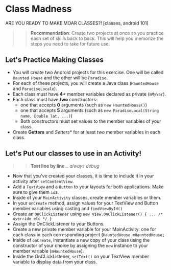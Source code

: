 # Class Madness

ARE YOU READY TO MAKE MOAR CLASSES?! [classes, android 101]

>> **Recommendation**: Create two projects at once so you practice each set of skills back to back. This will help you memorize the steps you need to take for future use.

## Let's Practice Making Classes

- You will create two Android projects for this exercise. One will be called `Haunted House` and the other will be `Paradise`.
- For each of these projects, you will create a Java class (`HauntedHouse` and `ParadiseLocale`). 
- Each class must have **4+** member variables declared as private (`mMyVar`).
- Each class must have **two** constructors: 
  - one that accepts **0** arguments (such as `new HauntedHouse()`)
  - one that accepts **5** arguments (such as `new ParadiseLocal(String name, Double lat, ...)`)
  - Both constructors must set values to the member variables of your class.
- Create **Getters** and *Setters** for at least _two_ member variables in each class.
  
## Let's Put our classes to use in an Activity!

>> **Test line by line**... _always debug_

- Now that you've created your classes, it is time to include it in your activity after `setContentView`.
- Add a `TextView` and a `Button` to your layouts for both applications. Make sure to give them `id`s.
- Inside of your `MainActivity` classes, create member variables or them.
- In your `onCreate` method, assign  values for your TextView and Button member variables using casting and `findViewById()`
- Create an `OnClickListener` using  `new View.OnClickListener() { ... /* override etc */ }`
- Assign the OnClickListener to your Buttons.
- Create a new private member variable for your MainActivity: one for each class in each corresponding project (`HauntedHouse mHauntedHouse;`
- Inside of `onCreate`, instantiate a new copy of your class using the constructor of your choice by assigning the `new` instance to your member variable (`mHauntedHouse`).
- Inside the OnCLickListener, `setText()` on your TextView member variable to display data from your class.
